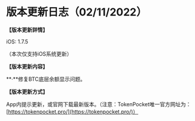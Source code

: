# 版本更新日志（02/11/2022）

**【版本更新詳情】**

iOS: 1.7.5

（本次仅支持iOS系统更新）



**【版本更新内容】**

**·**修复BTC底层余额显示问题。



**【版本更新方式】**

App内提示更新，或官网下载最新版本。（注意：TokenPocket唯一官方网址为：[https://tokenpocket.pro/](https://tokenpocket.pro/)）
